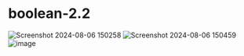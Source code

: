 # boolean-2.2
![Screenshot 2024-08-06 150258](https://github.com/user-attachments/assets/920b54e6-4ac4-41ba-9df3-f877b8be434f)
![Screenshot 2024-08-06 150459](https://github.com/user-attachments/assets/a9106fc9-a0a0-4f79-980d-b2552e0fb458)
![image](https://github.com/user-attachments/assets/3e1faef1-65e6-427b-909a-276da69e27ee)
